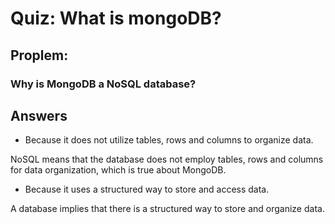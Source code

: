 # Quiz: What is mongoDB?

## Proplem:
### Why is MongoDB a NoSQL database?

## Answers

- Because it does not utilize tables, rows and columns to organize data.

NoSQL means that the database does not employ tables, rows and columns for data organization, which is true about MongoDB.

- Because it uses a structured way to store and access data.

A database implies that there is a structured way to store and organize data.


